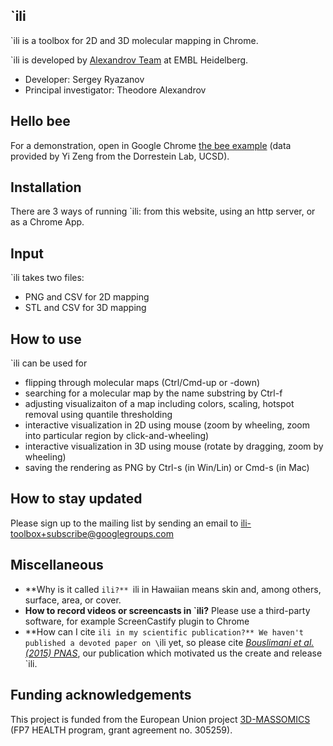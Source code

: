 `ili
-----------
`ili is a toolbox for 2D and 3D molecular mapping in Chrome.

`ili is developed by [Alexandrov Team](http://www.embl.de/research/units/scb/alexandrov/index.html) at EMBL Heidelberg.

* Developer: Sergey Ryazanov
* Principal investigator: Theodore Alexandrov

Hello bee
------------
For a demonstration, open in Google Chrome [the bee example](http://ili-toolbox.github.io/?bee.stl;bee.full.csv) (data provided by Yi Zeng from the Dorrestein Lab, UCSD).

Installation
------------
There are 3 ways of running `ili: from this website, using an http server, or as a Chrome App.

Input
------------
`ili takes two files: 
* PNG and CSV for 2D mapping
* STL and CSV for 3D mapping

How to use
------------
`ili can be used for 
* flipping through molecular maps (Ctrl/Cmd-up or -down)
* searching for a molecular map by the name substring by Ctrl-f
* adjusting visualizaiton of a map including colors, scaling, hotspot removal using quantile thresholding
* interactive visualization in 2D using mouse (zoom by wheeling, zoom into particular region by click-and-wheeling)
* interactive visualization in 3D using mouse (rotate by dragging, zoom by wheeling)
* saving the rendering as PNG by Ctrl-s (in Win/Lin) or Cmd-s (in Mac)

How to stay updated
------------
Please sign up to the mailing list by sending an email to ili-toolbox+subscribe@googlegroups.com

Miscellaneous
------------
* **Why is it called `ili?** `ili in Hawaiian means skin and, among others, surface, area, or cover.
* **How to record videos or screencasts in `ili?** Please use a third-party software, for example ScreenCastify plugin to Chrome
* **How can I cite `ili in my scientific publication?** We haven't published a devoted paper on \`ili yet, so please cite [*Bouslimani et al. (2015) PNAS*](http://www.pnas.org/content/112/17/E2120.abstract?sid=3ff11025-6bea-4b97-808e-0b4d49b7f837), our publication which motivated us the create and release \`ili.

Funding acknowledgements
------------
This project is funded from the European Union project [3D-MASSOMICS](http://3d-massomics.eu/) (FP7 HEALTH program, grant agreement no. 305259).




